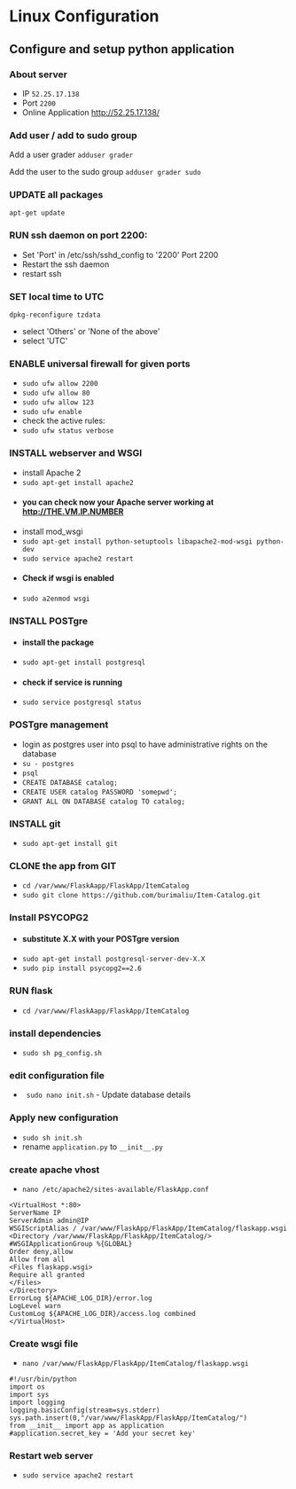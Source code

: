 # Linux Configuration

## Configure and setup python application

### About server
- IP `52.25.17.138`
- Port `2200`
- Online Application http://52.25.17.138/

### Add user / add to sudo group

Add a user grader
`adduser grader`

Add the user to the sudo group
`adduser grader sudo`

### UPDATE all packages
`apt-get update`

### RUN ssh daemon on port 2200:
- Set 'Port' in /etc/ssh/sshd_config to '2200'
Port 2200
- Restart the ssh daemon
- restart ssh

### SET local time to UTC
`dpkg-reconfigure tzdata`
- select 'Others' or 'None of the above'
- select 'UTC' 

### ENABLE universal firewall for given ports
- `sudo ufw allow 2200`
- `sudo ufw allow 80`
- `sudo ufw allow 123`
- `sudo ufw enable`
- check the active rules:
- `sudo ufw status verbose`

### INSTALL webserver and WSGI
- install Apache 2
- `sudo apt-get install apache2`
- #### you can check now your Apache server working at http://THE.VM.IP.NUMBER
- install mod_wsgi
- `sudo apt-get install python-setuptools libapache2-mod-wsgi python-dev`
- `sudo service apache2 restart`
- #### Check if wsgi is enabled
- `sudo a2enmod wsgi `

### INSTALL POSTgre
- #### install the package
- `sudo apt-get install postgresql`
- #### check if service is running
- `sudo service postgresql status`

### POSTgre management
- login as postgres user into psql to have administrative rights on the database
- `su - postgres`
- `psql`
- `CREATE DATABASE catalog;`
- `CREATE USER catalog PASSWORD 'somepwd';`
- `GRANT ALL ON DATABASE catalog TO catalog;`

### INSTALL git
- `sudo apt-get install git`

### CLONE the app from GIT
- `cd /var/www/FlaskAapp/FlaskApp/ItemCatalog`
- `sudo git clone https://github.com/burimaliu/Item-Catalog.git`

### Install PSYCOPG2
- #### substitute X.X with your POSTgre version
- `sudo apt-get install postgresql-server-dev-X.X`
- `sudo pip install psycopg2==2.6`

### RUN flask
- `cd /var/www/FlaskAapp/FlaskApp/ItemCatalog`
### install dependencies
- `sudo sh pg_config.sh`
### edit configuration file
- ` sudo nano init.sh` - Update database details
### Apply new configuration
- `sudo sh init.sh`
- rename `application.py` to `__init__.py`

### create apache vhost
- `nano /etc/apache2/sites-available/FlaskApp.conf`

```
<VirtualHost *:80>
ServerName IP
ServerAdmin admin@IP
WSGIScriptAlias / /var/www/FlaskApp/FlaskApp/ItemCatalog/flaskapp.wsgi
<Directory /var/www/FlaskApp/FlaskApp/ItemCatalog/>
#WSGIApplicationGroup %{GLOBAL}
Order deny,allow
Allow from all
<Files flaskapp.wsgi>
Require all granted
</Files>
</Directory>
ErrorLog ${APACHE_LOG_DIR}/error.log
LogLevel warn
CustomLog ${APACHE_LOG_DIR}/access.log combined
</VirtualHost>
```

### Create wsgi file
- `nano /var/www/FlaskApp/FlaskApp/ItemCatalog/flaskapp.wsgi`

```
#!/usr/bin/python
import os
import sys
import logging
logging.basicConfig(stream=sys.stderr)
sys.path.insert(0,"/var/www/FlaskApp/FlaskApp/ItemCatalog/")
from __init__ import app as application
#application.secret_key = 'Add your secret key'
```
### Restart web server
- `sudo service apache2 restart`
